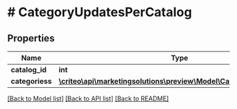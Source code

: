 # # CategoryUpdatesPerCatalog

## Properties

Name | Type | Description | Notes
------------ | ------------- | ------------- | -------------
**catalog_id** | **int** |  | [optional]
**categoriess** | [**\criteo\api\marketingsolutions\preview\Model\CategoryUpdateInput[]**](CategoryUpdateInput.md) |  | [optional]

[[Back to Model list]](../../README.md#models) [[Back to API list]](../../README.md#endpoints) [[Back to README]](../../README.md)
